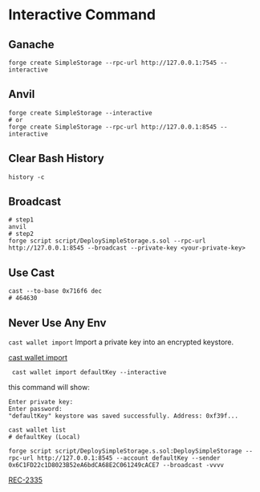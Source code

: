 # Interactive Command

## Ganache

```shell
forge create SimpleStorage --rpc-url http://127.0.0.1:7545 --interactive
```

## Anvil

```shell
forge create SimpleStorage --interactive
# or
forge create SimpleStorage --rpc-url http://127.0.0.1:8545 --interactive
```

## Clear Bash History

```shell
history -c
```

## Broadcast

```shell
# step1
anvil
# step2
forge script script/DeploySimpleStorage.s.sol --rpc-url http://127.0.0.1:8545 --broadcast --private-key <your-private-key>
```

## Use Cast

```shell
cast --to-base 0x716f6 dec
# 464630
```

## Never Use Any Env

`cast wallet import` Import a private key into an encrypted keystore.

[cast wallet import](https://book.getfoundry.sh/reference/cast/cast-wallet)

```shell
 cast wallet import defaultKey --interactive
```

this command will show:

```shell
Enter private key:
Enter password: 
"defaultKey" keystore was saved successfully. Address: 0xf39f...
```

```shell
cast wallet list
# defaultKey (Local)
```

```shell
forge script script/DeploySimpleStorage.s.sol:DeploySimpleStorage --rpc-url http://127.0.0.1:8545 --account defaultKey --sender 0x6C1FD22c1D8023B52eA6bdCA68E2C061249cACE7 --broadcast -vvvv
```

[REC-2335](https://eips.ethereum.org/EIPS/eip-2335)
